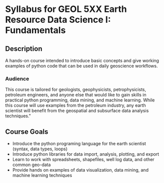 # Syllabus for GEOL 5XX Earth Resource Data Science I: Fundamentals

## Description
A hands-on course intended to introduce basic concepts and give working examples of python code that can be used in daily geoscience workflows. 

### Audience
This course is tailored for geologists, geophysicists, petrophysicists, petroleum engineers, and anyone else that would like to gain skills in practical python programming, data mining, and machine learning. While this course will use examples from the petroleum industry, any earth scientist will benefit from the geospatial and subsurface data analysis techniques."	

## Course Goals
- Introduce the python programing language for the earth scientist (syntax, data types, loops)
- Introduce python libraries for data import, analysis, plotting, and export 
- Learn to work with spreadsheets, shapefiles, well log data, and other common geo-data
- Provide hands on examples of data visualization, data mining, and machine learning techniques
